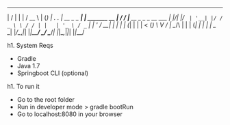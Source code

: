 ___  ___           _                _____ _           _
|  \/  |          | |              /  __ \ |         (_)
| .  . | __ _ _ __| | _______   __ | /  \/ |__   __ _ _ _ __  ___
| |\/| |/ _` | '__| |/ / _ \ \ / / | |   | '_ \ / _` | | '_ \/ __|
| |  | | (_| | |  |   < (_) \ V /  | \__/\ | | | (_| | | | | \__ \
\_|  |_/\__,_|_|  |_|\_\___/ \_/    \____/_| |_|\__,_|_|_| |_|___/


h1. System Reqs

* Gradle
* Java 1.7
* Springboot CLI (optional)

h1. To run it

* Go to the root folder
* Run in developer mode > gradle bootRun
* Go to localhost:8080 in your browser
